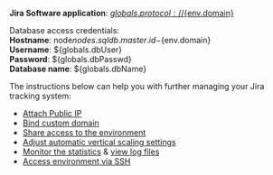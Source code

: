**Jira Software application**: [${globals.protocol}://${env.domain}](${globals.protocol}://${env.domain})  

Database access credentials:    
  **Hostname**: node${nodes.sqldb.master.id}-${env.domain}  
  **Username**: ${globals.dbUser}  
  **Password**: ${globals.dbPasswd}  
  **Database name**: ${globals.dbName}  

The instructions below can help you with further managing your Jira tracking system:

* [Attach Public IP](https://docs.jelastic.com/public-ip)
* [Bind custom domain](https://docs.jelastic.com/custom-domains/#configure-dns)
* [Share access to the environment](http://docs.jelastic.com/share-environment)
* [Adjust automatic vertical scaling settings](http://docs.jelastic.com/automatic-vertical-scaling)
* [Monitor the statistics](http://docs.jelastic.com/view-app-statistics) & [view log files](https://docs.jelastic.com/view-log-files)
* [Access environment via SSH](https://docs.jelastic.com/ssh-access)
